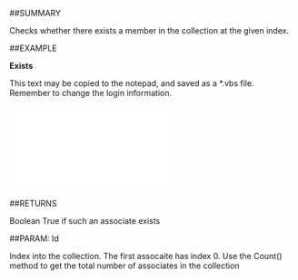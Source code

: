 

##SUMMARY

Checks whether there exists a member in the collection at the given index.


##EXAMPLE

**Exists**

This text may be copied to the notepad, and saved as a *.vbs file. Remember to change the login information.

![](../../Examples/vbs/SOAssociates.Exists.vbs.txt)




##RETURNS

Boolean True if such an associate exists





##PARAM: Id

Index into the collection.  The first assocaite has index 0.  Use the Count() method to get the total number of associates in the collection



